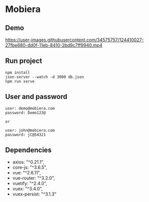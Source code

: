# Mobiera

## Demo
https://user-images.githubusercontent.com/34575757/124410027-27fbe680-dd0f-11eb-8410-2bd9c7ff9940.mp4


## Run project
```
npm install
json-server --watch -d 3000 db.json
npm run serve
```

## User and password
```
user: demo@mobiera.com
password: Demo123@

or

user: john@mobiera.com
password: jC@54321
```

## Dependencies
- axios: "^0.21.1",
- core-js: "^3.6.5",
- vue: "^2.6.11",
- vue-router: "^3.2.0",
- vuetify: "^2.4.0",
- vuex: "^3.4.0",
- vuex-persist: "^3.1.3"
